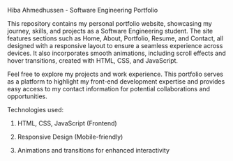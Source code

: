 Hiba Ahmedhussen - Software Engineering Portfolio

This repository contains my personal portfolio website, 
showcasing my journey, skills, and projects as a Software Engineering student. 
The site features sections such as Home, About, Portfolio, Resume,
and Contact, all designed with a responsive layout to ensure a seamless experience across devices. 
It also incorporates smooth animations, including scroll effects and hover transitions, created with HTML, CSS, and JavaScript.

Feel free to explore my projects and work experience. 
This portfolio serves as a platform to highlight my front-end development 
expertise and provides easy access to my contact information for potential collaborations and opportunities.

Technologies used:

   1) HTML, CSS, JavaScript (Frontend)

   2) Responsive Design (Mobile-friendly)

   3) Animations and transitions for enhanced interactivity
